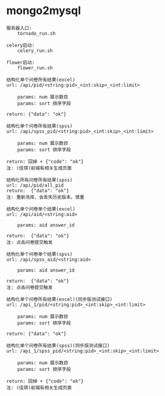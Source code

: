 # mongo2mysql

    服务器入口:
        tornado_run.sh
    
    celery启动:
        celery_run.sh
        
    flower启动:
        flower_run.sh
        

```
结构化单个问卷所有结果(excel)
url: /api/pid/<string:pid>_<int:skip>_<int:limit>
    
    params: num 展示数目
    params: sort 排序字段

return: {"data": "ok"}
```

```
结构化单个问卷所有结果(spss)
url: /api/spss_pid/<string:pid>_<int:skip>_<int:limit>
    
    params: num 展示数目
    params: sort 排序字段

return: 回掉 + {"code": "ok"}
注: (佳琪)前端有相关生成页面
```

```
结构化所有问卷所有结果(spss)
url: /api/pid/all_pid
return:  {"data": "ok"}
注: 重新洗库，会丢失历史版本。慎重
```

```
结构化单个问卷单个结果(excel)
url: /api/aid/<string:aid>
    
    params: aid answer_id

return:  {"data": "ok"}
注: 点击问卷提交触发
```

```
结构化单个问卷单个结果(spss)
url: /api/spss_aid/<string:aid>
    
    params: aid answer_id

return:  {"data": "ok"}
注: 点击问卷提交触发
```

```
结构化单个问卷所有结果(excel)(同步版测试接口)
url: /api_1/pid/<string:pid>_<int:skip>_<int:limit>
    
    params: num 展示数目
    params: sort 排序字段

return: {"data": "ok"}
```

```
结构化单个问卷所有结果(spss)(同步版测试接口)
url: /api_1/spss_pid/<string:pid>_<int:skip>_<int:limit>
    
    params: num 展示数目
    params: sort 排序字段

return: 回掉 + {"code": "ok"}
注: (佳琪)前端有相关生成页面
```
